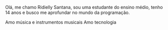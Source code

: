 Olá, me chamo Ridielly Santana, sou uma estudante do ensino médio, tenho 14 anos e busco me aprofundar no mundo da programação.

Amo música e instrumentos musicais
Amo tecnologia
